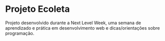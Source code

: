 # Projeto Ecoleta
Projeto desenvolvido durante a Next Level Week, uma semana de aprendizado e prática em desenvolvimento web e dicas/orientações sobre programação.